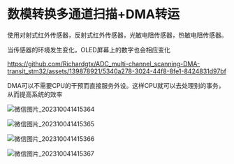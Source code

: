 # 数模转换多通道扫描+DMA转运

使用对射式红外传感器，反射式红外传感器，光敏电阻传感器，热敏电阻传感器。

当传感器的环境发生变化，OLED屏幕上的数字也会相应变化

https://github.com/Richardgtx/ADC_multi-channel_scanning-DMA-transit_stm32/assets/139878921/5340a278-3024-44f8-8fe1-8424831d97bf

DMA可以不需要CPU的干预而直接服务外设。这样CPU就可以去处理别的事务，从而提高系统的效率


![微信图片_202310041415364](https://github.com/Richardgtx/ADC_multi-channel_scanning-DMA-transit_stm32/assets/139878921/6f224847-d029-467c-97b0-80383a55d0d4)

![微信图片_202310041415365](https://github.com/Richardgtx/ADC_multi-channel_scanning-DMA-transit_stm32/assets/139878921/045f5def-a2cc-49c7-a410-93163c1cabca)

![微信图片_202310041415366](https://github.com/Richardgtx/ADC_multi-channel_scanning-DMA-transit_stm32/assets/139878921/0c2cba53-c966-4fb1-9e8f-66fd75cac0c7)

![微信图片_202310041415367](https://github.com/Richardgtx/ADC_multi-channel_scanning-DMA-transit_stm32/assets/139878921/f1fb3695-dafb-4c36-be84-7fd12291ae5e)
